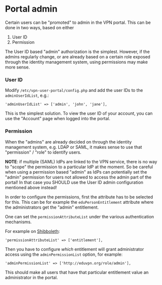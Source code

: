 # Portal admin

Certain users can be "promoted" to admin in the VPN portal. This can be done in
two ways, based on either

1. User ID
2. Permission

The User ID based "admin" authorization is the simplest. However, if the 
admins regularly change, or are already based on a certain role exposed through 
the identity management system, using permissions may make more sense.

### User ID

Modify `/etc/vpn-user-portal/config.php` and add the user IDs to the 
`adminUserIdList`, e.g.:

```
'adminUserIdList' => ['admin', 'john', 'jane'],
```

This is the simplest solution. To view the user ID of your account, you can use 
the "Account" page when logged into the portal.

### Permission

When the "admins" are already decided on through the identity management 
system, e.g. LDAP or SAML, it makes sense to use that "permission" / "role" to 
identify users.

**NOTE**: if multiple (SAML) IdPs are linked to the VPN service, there is no 
way to "scope" the permission to a particular IdP at the moment. So be careful
when using a permission based "admin" as IdPs can potentially set the "admin"
permission for users not allowed to access the admin part of the portal! In 
that case you SHOULD use the User ID admin configuration mentioned above 
instead!

In order to configure the permissions, first the attribute has to be selected 
for this. This can be for example the `eduPersonEntitlement` attribute where 
the administrators get the "admin" entitlement. 

One can set the `permissionAttributeList` under the various authentication 
mechanisms.

For example on [Shibboleth](SHIBBOLETH_SP.md):

```
'permissionAttributeList' => ['entitlement'],
```

Then you have to configure _which_ entitlement will grant administrator access
using the `adminPermissionList` option, for example:

```
'adminPermissionList' => ['http://eduvpn.org/role/admin'],
```

This should make all users that have that particular entitlement value an 
administrator in the portal.
